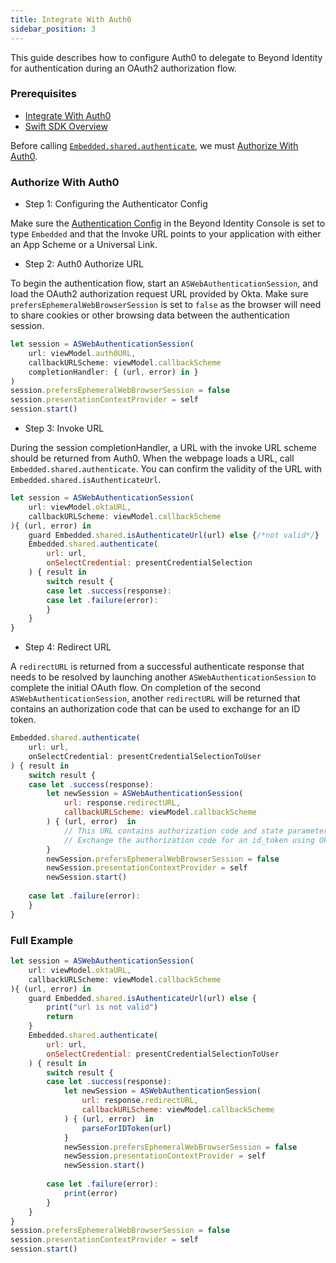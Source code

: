 ```yaml
---
title: Integrate With Auth0
sidebar_position: 3
---
```


This guide describes how to configure Auth0 to delegate to Beyond Identity for authentication during an OAuth2 authorization flow. 

### Prerequisites

 - [Integrate With Auth0](/guides/sso-integrations/integrate-with-auth0)
 - [Swift SDK Overview](overview)

Before calling [`Embedded.shared.authenticate`](overview#authentication), we must [Authorize With Auth0](#authorize-with-auth0).

### Authorize With Auth0

 - Step 1: Configuring the Authenticator Config

Make sure the [Authentication Config](/docs/v1/platform-overview/authenticator-config#embedded) in the Beyond Identity Console is set to type `Embedded` and that the Invoke URL points to your application with either an App Scheme or a Universal Link.

 - Step 2: Auth0 Authorize URL

To begin the authentication flow, start an `ASWebAuthenticationSession`, and load the OAuth2 authorization request URL provided by Okta. Make sure `prefersEphemeralWebBrowserSession` is set to `false` as the browser will need to share cookies or other browsing data between the authentication session.

```javascript
let session = ASWebAuthenticationSession(
    url: viewModel.auth0URL,
    callbackURLScheme: viewModel.callbackScheme
    completionHandler: { (url, error) in }
)
session.prefersEphemeralWebBrowserSession = false
session.presentationContextProvider = self
session.start()
```

 - Step 3: Invoke URL

During the session completionHandler, a URL with the invoke URL scheme should be returned from Auth0. When the webpage loads a URL, call `Embedded.shared.authenticate`. You can confirm the validity of the URL with `Embedded.shared.isAuthenticateUrl`.

```javascript
let session = ASWebAuthenticationSession(
    url: viewModel.oktaURL,
    callbackURLScheme: viewModel.callbackScheme
){ (url, error) in
    guard Embedded.shared.isAuthenticateUrl(url) else {/*not valid*/}
    Embedded.shared.authenticate(
        url: url,
        onSelectCredential: presentCredentialSelection
    ) { result in
        switch result {
        case let .success(response):         
        case let .failure(error):
        }
    }
}
```

 - Step 4: Redirect URL

A `redirectURL` is returned from a successful authenticate response that needs to be resolved by launching another `ASWebAuthenticationSession` to complete the initial OAuth flow. On completion of the second `ASWebAuthenticationSession`, another `redirectURL` will be returned that contains an authorization code that can be used to exchange for an ID token.

```javascript
Embedded.shared.authenticate(
    url: url,
    onSelectCredential: presentCredentialSelectionToUser
) { result in
    switch result {
    case let .success(response):
        let newSession = ASWebAuthenticationSession(
            url: response.redirectURL, 
            callbackURLScheme: viewModel.callbackScheme
        ) { (url, error)  in
            // This URL contains authorization code and state parameters
            // Exchange the authorization code for an id_token using Okta's token endpoint.
        }
        newSession.prefersEphemeralWebBrowserSession = false
        newSession.presentationContextProvider = self
        newSession.start()
                
    case let .failure(error):
    }
}
```

### Full Example

```javascript
let session = ASWebAuthenticationSession(
    url: viewModel.oktaURL,
    callbackURLScheme: viewModel.callbackScheme
){ (url, error) in
    guard Embedded.shared.isAuthenticateUrl(url) else { 
        print("url is not valid")
        return
    }
    Embedded.shared.authenticate(
        url: url,
        onSelectCredential: presentCredentialSelectionToUser
    ) { result in
        switch result {
        case let .success(response):
            let newSession = ASWebAuthenticationSession(
                url: response.redirectURL, 
                callbackURLScheme: viewModel.callbackScheme
            ) { (url, error)  in
                parseForIDToken(url)
            }
            newSession.prefersEphemeralWebBrowserSession = false
            newSession.presentationContextProvider = self
            newSession.start()
                    
        case let .failure(error):
            print(error)
        }
    }
}
session.prefersEphemeralWebBrowserSession = false
session.presentationContextProvider = self
session.start()
```